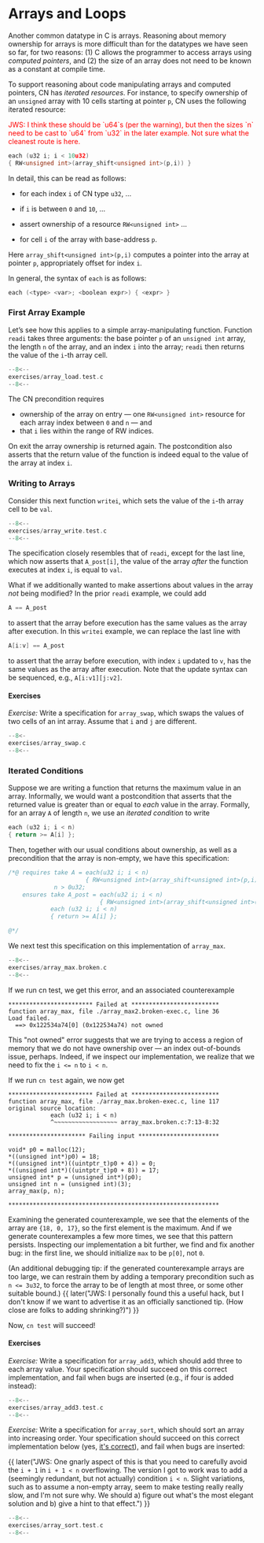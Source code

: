 # Arrays and Loops

Another common datatype in C is arrays. Reasoning about memory ownership for arrays is more difficult than for the datatypes we have seen so far, for two reasons: (1) C allows the programmer to access arrays using _computed pointers_, and (2) the size of an array does not need to be known as a constant at compile time.

To support reasoning about code manipulating arrays and computed pointers, CN has _iterated resources_. For instance, to specify ownership of an `unsigned` array with 10 cells starting at pointer `p`, CN uses the following iterated resource:

<span style="color:red">
JWS: I think these should be `u64`s (per the warning),
but then the sizes `n` need to be cast to `u64` from `u32`
in the later example. Not sure what the cleanest route is here.
</span>


```c
each (u32 i; i < 10u32)
{ RW<unsigned int>(array_shift<unsigned int>(p,i)) }
```

In detail, this can be read as follows:

- for each index `i` of CN type `u32`, …

- if `i` is between `0` and `10`, …

- assert ownership of a resource `RW<unsigned int>` …

- for cell `i` of the array with base-address `p`.

Here `array_shift<unsigned int>(p,i)` computes a pointer into the array at pointer `p`, appropriately offset for index `i`.

In general, the syntax of `each` is as follows:

```c
each (<type> <var>; <boolean expr>) { <expr> }
```

### First Array Example

Let’s see how this applies to a simple array-manipulating function. Function `readi` takes three arguments: the base pointer `p` of an `unsigned int` array, the length `n` of the array, and an index `i` into the array; `readi` then returns the value of the `i`-th array cell.

```c title="exercises/array_load.test.c"
--8<--
exercises/array_load.test.c
--8<--
```

The CN precondition requires

- ownership of the array on entry — one `RW<unsigned int>` resource for each array index between `0` and `n` — and
- that `i` lies within the range of RW indices.

On exit the array ownership is returned again. The postcondition also asserts that the return value of the function is indeed equal to the value of the array at index `i`.

### Writing to Arrays

Consider this next function `writei`, which sets the value of the `i`-th array cell to be `val`.

```c title="exercises/array_write.test.c"
--8<--
exercises/array_write.test.c
--8<--
```

The specification closely resembles that of `readi`, except for the last line, which now asserts that `A_post[i]`, the value of the array _after_ the function executes at index `i`, is equal to `val`.

What if we additionally wanted to make assertions about values in the array _not_ being modified? In the prior `readi` example, we could add
```c
A == A_post
```
to assert that the array before execution has the same values as the array after execution. In this `writei` example, we can replace the last line with
```c
A[i:v] == A_post
```
to assert that the array before execution, with index `i` updated to `v`, has the same values as the array after execution. Note that the update syntax can be sequenced, e.g., `A[i:v1][j:v2]`.

#### Exercises

_Exercise:_ Write a specification for `array_swap`, which swaps the values of two cells of an int array. Assume that `i` and `j` are different.

```c title="exercises/array_swap.c"
--8<-
exercises/array_swap.c
--8<--
```

### Iterated Conditions

Suppose we are writing a function that returns the maximum value in an array. Informally, we would want a postcondition that asserts that the returned value is greater than or equal to _each_ value in the array. Formally, for an array `A` of length `n`, we use an _iterated condition_ to write

```c
each (u32 i; i < n)
{ return >= A[i] };
```

Then, together with our usual conditions about ownership, as well as a precondition that the array is non-empty, we have this specification:

```c
/*@ requires take A = each(u32 i; i < n)
                      { RW<unsigned int>(array_shift<unsigned int>(p,i)) };
             n > 0u32;
    ensures take A_post = each(u32 i; i < n)
                          { RW<unsigned int>(array_shift<unsigned int>(p,i)) };
            each (u32 i; i < n)
            { return >= A[i] };

@*/
```

We next test this specification on this implementation of `array_max`.

```c title="exercises/array_max.broken.c"
--8<--
exercises/array_max.broken.c
--8<--
```

If we run cn test, we get this error, and an associated counterexample

```
************************ Failed at *************************
function array_max, file ./array_max2.broken-exec.c, line 36
Load failed.
  ==> 0x122534a74[0] (0x122534a74) not owned
```

This "not owned" error suggests that we are trying to access a region of memory that we do not have ownership over — an index out-of-bounds issue, perhaps. Indeed, if we inspect our implementation, we realize that we need to fix the `i <= n` to `i < n`.


If we run `cn test` again, we now get

```
************************ Failed at *************************
function array_max, file ./array_max.broken-exec.c, line 117
original source location:
            each (u32 i; i < n)
            ^~~~~~~~~~~~~~~~~~~ array_max.broken.c:7:13-8:32

********************** Failing input ***********************

void* p0 = malloc(12);
*((unsigned int*)p0) = 18;
*((unsigned int*)((uintptr_t)p0 + 4)) = 0;
*((unsigned int*)((uintptr_t)p0 + 8)) = 17;
unsigned int* p = (unsigned int*)(p0);
unsigned int n = (unsigned int)(3);
array_max(p, n);

************************************************************

```

Examining the generated counterexample, we see that the elements of the array are `{18, 0, 17}`, so the first element is the maximum. And if we generate counterexamples a few more times, we see that this pattern persists. Inspecting our implementation a bit further, we find and fix another bug: in the first line, we should initialize `max` to be `p[0]`, not `0`.

(An additional debugging tip: if the generated counterexample arrays are too large, we can restrain them by adding a temporary precondition such as `n <= 3u32`, to force the array to be of length at most three, or some other suitable bound.)
{{ later("JWS: I personally found this a useful hack, but I don't
know if we want to advertise it as an officially sanctioned tip. (How
close are folks to adding shrinking?)") }}

Now, `cn test` will succeed!

#### Exercises

_Exercise:_ Write a specification for `array_add3`, which should add three to each array value. Your specification should succeed on this correct implementation, and fail when bugs are inserted (e.g., if four is added instead):

```c title="exercises/array_add3.test.c"
--8<--
exercises/array_add3.test.c
--8<--
```

_Exercise:_ Write a specification for `array_sort`, which should sort
an array into increasing order. Your specification should succeed on
this correct implementation below 
(yes, [it's correct](https://arxiv.org/abs/2110.01111)), and fail 
when bugs are inserted:

{{ later("JWS: One gnarly aspect of this is that you need to carefully
avoid the `i + 1` in `i + 1 < n` overflowing. The version I got to
work was to add a (seemingly redundant, but not actually) condition `i
< n`. Slight variations, such as to assume a non-empty array, seem to
make testing really really slow, and I'm not sure why. We should a)
figure out what's the most elegant solution and b) give a hint to that
effect.") }}

```c title="exercises/array_sort.test.c"
--8<--
exercises/array_sort.test.c
--8<--
```
